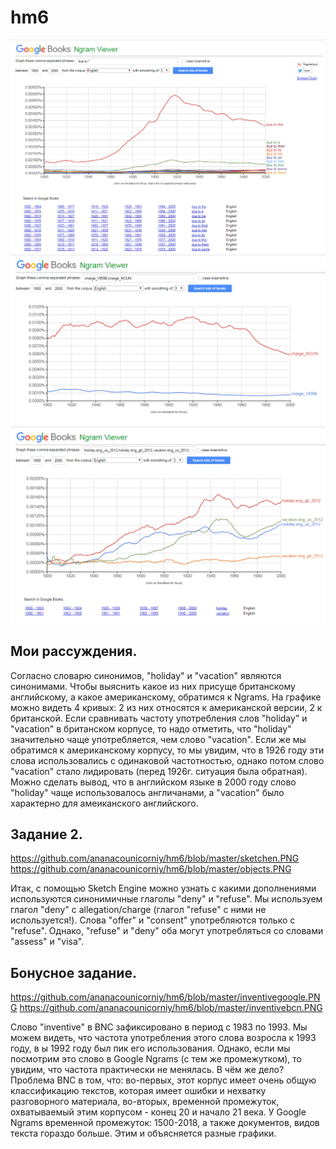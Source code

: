 # hm6
![](https://github.com/ananacounicorniy/hm6/blob/master/Снимок.PNG)
![](https://github.com/ananacounicorniy/hm6/blob/master/Снимок1.PNG)
![](https://github.com/ananacounicorniy/hm6/blob/master/Снимок2.PNG)
## Мои рассуждения.
Согласно словарю синонимов, "holiday" и "vacation" являются синонимами. Чтобы выяснить какое из них присуще британскому английскому, а какое американскому, обратимся к Ngrams. На графике можно видеть 4 кривых: 2 из них относятся к американской версии, 2 к британской. Если сравнивать частоту употребления слов "holiday" и "vacation" в британском корпусе, то надо отметить, что "holiday" значительно чаще употребляется, чем слово "vacation". Если же мы обратимся к американскому корпусу, то мы увидим, что в 1926 году эти слова использовались с одинаковой частотностью, однако потом слово "vacation" стало лидировать (перед 1926г. ситуация была обратная). Можно сделать вывод, что в английском языке в 2000 году слово "holiday" чаще использовалось англичанами, а "vacation" было характерно для амеиканского английского.
## Задание 2.
https://github.com/ananacounicorniy/hm6/blob/master/sketchen.PNG
https://github.com/ananacounicorniy/hm6/blob/master/objects.PNG

Итак, с помощью Sketch Engine можно узнать с какими дополнениями используются синонимичные глаголы "deny" и "refuse". Мы используем глагол "deny" с allegation/charge (глагол "refuse" с ними не используется!). Слова "offer" и "consent" употребляются только с "refuse". Однако, "refuse" и "deny" оба могут употребляться со словами "assess" и "visa".
## Бонусное задание.
https://github.com/ananacounicorniy/hm6/blob/master/inventivegoogle.PNG
https://github.com/ananacounicorniy/hm6/blob/master/inventivebcn.PNG

Слово "inventive" в BNC зафиксировано в период с 1983 по 1993. Мы можем видеть, что частота употребления этого слова возросла к 1993 году, в ы 1992 году был пик его использования. Однако, если мы посмотрим это слово в Google Ngrams (с тем же промежутком), то увидим, что частота практически не менялась. В чём же дело? Проблема BNC в том, что: во-первых, этот корпус имеет очень общую классификацию текстов, которая имеет ошибки и нехватку разговорного материала, во-вторых, временной промежуток, охватываемый этим корпусом - конец 20 и начало 21 века. У Google Ngrams временной промежуток: 1500-2018, а также документов, видов текста гораздо больше. Этим и объясняется разные графики.
